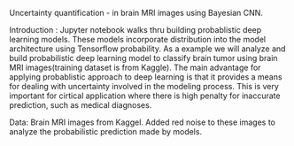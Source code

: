 Uncertainty quantification - in brain MRI images using Bayesian CNN.

Introduction :
Jupyter notebook walks thru building probablistic deep learning models. These models incorporate distribution into the model architecture using 
Tensorflow probability.
As a example we will analyze and build probabilistic deep learning model to classify brain tumor using brain MRI images(training dataset is from Kaggle).
The main advantage for applying probablistic approach to deep learning is that it provides a means for dealing with uncertainty involved in the modeling process. This is very important for cirtical application where there is high penalty for inaccurate prediction, such as medical diagnoses.

Data: 
Brain MRI images from Kaggel. Added red noise to these images to analyze the probabilistic prediction made by models.
